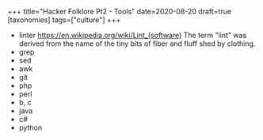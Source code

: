 +++
title="Hacker Folklore Pt2 - Tools"
date=2020-08-20
draft=true
[taxonomies]
tags=["culture"]
+++

- linter
  https://en.wikipedia.org/wiki/Lint_(software)
  The term "lint" was derived from the name of the tiny bits of fiber and fluff shed by clothing.
- grep
- sed
- awk
- git
- php
- perl
- b, c
- java
- c#
- python
